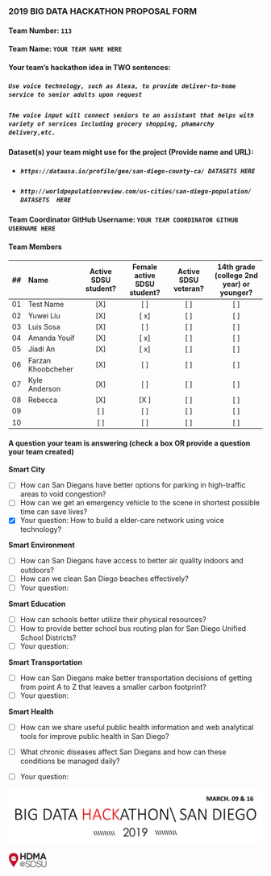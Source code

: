 ### 2019 BIG DATA HACKATHON PROPOSAL FORM

#### Team Number: `113`  

#### Team Name: `YOUR TEAM NAME HERE`    
  
#### Your team’s hackathon idea in TWO sentences:
##### `Use voice technology, such as Alexa, to provide deliver-to-home service to senior adults upon request`
##### `The voice input will connect seniors to an assistant that helps with variety of services including grocery shopping, phamarchy delivery,etc.  `  
  
#### Dataset(s) your team might use for the project (Provide name and URL):
- ##### `https://datausa.io/profile/geo/san-diego-county-ca/ DATASETS HERE`
- ##### `http://worldpopulationreview.com/us-cities/san-diego-population/ DATASETS  HERE`

#### Team Coordinator GitHub Username: `YOUR TEAM COORDINATOR GITHUB USERNAME HERE`

#### Team Members
| ## |        Name         | Active SDSU student? | Female active SDSU student? | Active SDSU veteran? | 14th grade (college 2nd year) or younger? |
| -- | :------------------ |        :---:         |            :---:            |        :---:         |                  :---:                    |
| 01 | Test Name           |         [X]          |             [ ]             |         [ ]          |                   [ ]                     |
| 02 | Yuwei Liu     |               [X]          |             [ x]             |         [ ]          |                  [ ]                     |
| 03 | Luis Sosa          |         [X]          |             [ ]             |         [ ]          |                   [ ]                     |
| 04 |Amanda Youif           |         [X]          |             [ x]             |         [ ]          |               [ ]                     |
| 05 |    Jiadi An         |         [X]          |             [ x]             |         [ ]          |                 [ ]                     |
| 06 | Farzan Khoobcheher  |         [X]          |             [ ]             |         [ ]          |                   [ ]                     |
| 07 |   Kyle Anderson   |         [X]          |             [ ]             |         [ ]          |                   [ ]                     |
| 08 |   Rebecca           |         [X]          |             [X ]             |         [ ]          |                   [ ]                     |
| 09 |                     |         [ ]          |             [ ]             |         [ ]          |                   [ ]                     |
| 10 |                     |         [ ]          |             [ ]             |         [ ]          |                   [ ]                     |
  
#### A question your team is answering (check a box OR provide a question your team created)

**Smart City**
- [ ] How can San Diegans have better options for parking in high-traffic areas to void congestion?
- [ ] How can we get an emergency vehicle to the scene in shortest possible time can save lives?
- [X] Your question: How to build a elder-care network using voice technology?

**Smart Environment**
- [ ] How can San Diegans have access to better air quality indoors and outdoors?
- [ ] How can we clean San Diego beaches effectively?
- [ ] Your question:

**Smart Education**
- [ ] How can schools better utilize their physical resources?
- [ ] How to provide better school bus routing plan for San Diego Unified School Districts?
- [ ] Your question:

**Smart Transportation**
- [ ] How can San Diegans make better transportation decisions of getting from point A to Z that leaves a smaller carbon footprint?
- [ ] Your question:

**Smart Health**
- [ ] How can we share useful public health information and web analytical tools for improve public health in San Diego?
- [ ] What chronic diseases affect San Diegans and how can these conditions be managed daily?
- [ ] Your question:


![bigdatahackathon4sd](https://github.com/BigDataForSanDiego/00-Proposal-Templates/blob/master/img/big_data_2019.jpg "Big Data Hackathon for San Diego 2019")  

<img height="15%" width="15%" alt="hdma" src="https://github.com/BigDataForSanDiego/00-Proposal-Templates/blob/master/img/hdma2.png"> 

